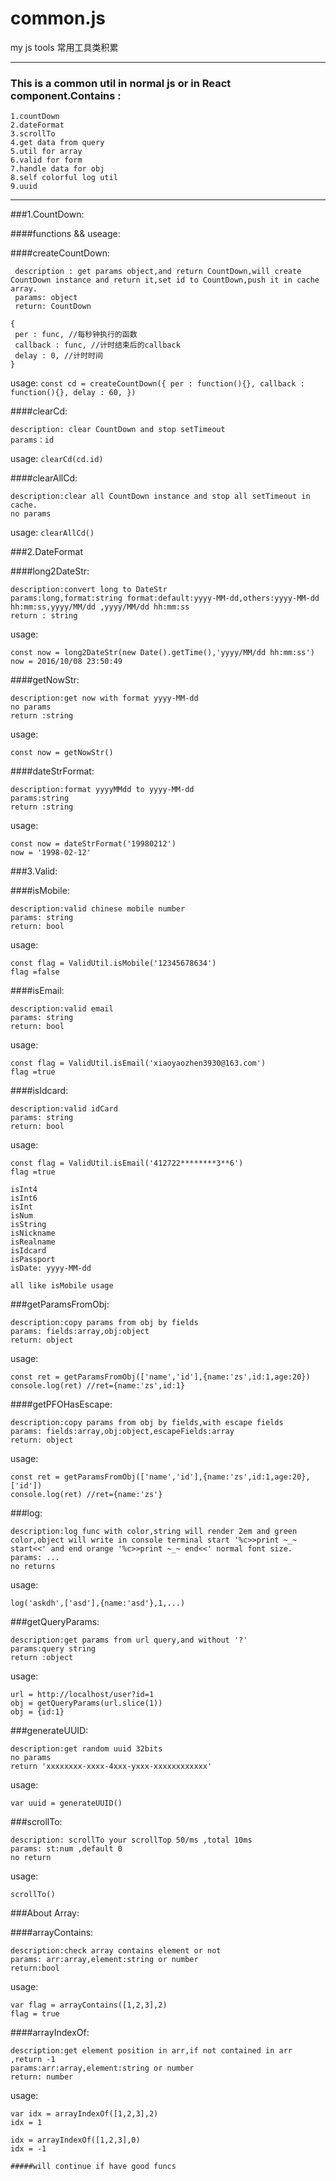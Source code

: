 # common.js
my js tools
常用工具类积累

***
### This is a common util in normal js or in React component.Contains :
 
 ```
 1.countDown
 2.dateFormat
 3.scrollTo
 4.get data from query
 5.util for array
 6.valid for form
 7.handle data for obj
 8.self colorful log util
 9.uuid
 ```

***
###1.CountDown:

####functions && useage:
 
####createCountDown:

```
 description : get params object,and return CountDown,will create CountDown instance and return it,set id to CountDown,push it in cache array.
 params: object
 return: CountDown
 ```
 ```
 {
  per : func, //每秒钟执行的函数
  callback : func, //计时结束后的callback
  delay : 0, //计时时间
 }
 ```
 
 usage:
 `
 const cd = createCountDown({
  per : function(){},
  callback : function(){},
  delay : 60,
 })
 `
 
####clearCd:
 ```
 description: clear CountDown and stop setTimeout
 params：id
 ```
 
 usage:
 `
 clearCd(cd.id)
 `
 
 
####clearAllCd:
 ```
 description:clear all CountDown instance and stop all setTimeout in cache.
 no params
 ```
 
 usage:
 `
 clearAllCd()
 `

###2.DateFormat

####long2DateStr:
```
description:convert long to DateStr
params:long,format:string format:default:yyyy-MM-dd,others:yyyy-MM-dd hh:mm:ss,yyyy/MM/dd ,yyyy/MM/dd hh:mm:ss
return : string 
```
usage:
```
const now = long2DateStr(new Date().getTime(),'yyyy/MM/dd hh:mm:ss')
now = 2016/10/08 23:50:49
```

####getNowStr:
```
description:get now with format yyyy-MM-dd
no params
return :string
```
usage:
```
const now = getNowStr()
```

####dateStrFormat:
```
description:format yyyyMMdd to yyyy-MM-dd
params:string
return :string
```
usage:
```
const now = dateStrFormat('19980212')
now = '1998-02-12'
```

###3.Valid:

####isMobile:
```
description:valid chinese mobile number
params: string
return: bool
```
usage:
```
const flag = ValidUtil.isMobile('12345678634')
flag =false
```

####isEmail:
```
description:valid email
params: string
return: bool
```
usage:
```
const flag = ValidUtil.isEmail('xiaoyaozhen3930@163.com')
flag =true
```

####isIdcard:
```
description:valid idCard
params: string
return: bool
```
usage:
```
const flag = ValidUtil.isEmail('412722********3**6')
flag =true
```
```
isInt4 
isInt6
isInt
isNum
isString
isNickname
isRealname
isIdcard
isPassport
isDate: yyyy-MM-dd

all like isMobile usage
```

###getParamsFromObj:

```
description:copy params from obj by fields
params: fields:array,obj:object
return: object
```
usage:
```
const ret = getParamsFromObj(['name','id'],{name:'zs',id:1,age:20})
console.log(ret) //ret={name:'zs',id:1}
```

####getPFOHasEscape:

```
description:copy params from obj by fields,with escape fields
params: fields:array,obj:object,escapeFields:array
return: object
```
usage:
```
const ret = getParamsFromObj(['name','id'],{name:'zs',id:1,age:20},['id'])
console.log(ret) //ret={name:'zs'}
```


###log:

```
description:log func with color,string will render 2em and green color,object will write in console terminal start '%c>>print ~_~ start<<' and end orange '%c>>print ~_~ end<<' normal font size.
params: ...
no returns
```
usage:
```
log('askdh',['asd'],{name:'asd'},1,...)
```


###getQueryParams:
```
description:get params from url query,and without '?'
params:query string
return :object
```
usage:
```
url = http://localhost/user?id=1
obj = getQueryParams(url.slice(1))
obj = {id:1}
```

###generateUUID:
```
description:get random uuid 32bits
no params 
return 'xxxxxxxx-xxxx-4xxx-yxxx-xxxxxxxxxxxx'
```

usage:
```
var uuid = generateUUID()
```

###scrollTo:
```
description: scrollTo your scrollTop 50/ms ,total 10ms
params: st:num ,default 0
no return
```

usage:
```
scrollTo()
```

###About Array:

####arrayContains:
```
description:check array contains element or not
params: arr:array,element:string or number
return:bool
```
usage:
```
var flag = arrayContains([1,2,3],2)
flag = true
```

####arrayIndexOf:
```
description:get element position in arr,if not contained in arr ,return -1
params:arr:array,element:string or number
return: number
```
usage:
```
var idx = arrayIndexOf([1,2,3],2)
idx = 1

idx = arrayIndexOf([1,2,3],0)
idx = -1
```

~~~
#####will continue if have good funcs
